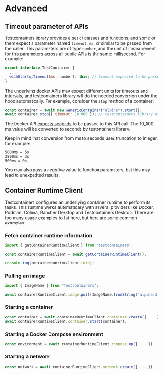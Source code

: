 # Advanced

## Timeout parameter of APIs

Testcontainers library provides a set of classes and functions, and some of them expect a parameter named `timeout`, `ms`, or similar to be passed from the caller. This parameters are of type `number`, and the unit of measurement for this parameters across all public APIs is the same: millisecond. For example:

```js
export interface TestContainer {
  ...
  withStartupTimeout(ms: number): this; // timeout expected to be passed as milliseconds
}
```

The underlying docker APIs may expect different units for timeouts and intervals, and testcontainers library will do the needed conversion under the hood automatically. For example, consider the `stop` method of a container:

```javascript
const container = await new GenericContainer("alpine").start();
await container.stop({ timeout: 10_000 }); // testcontainers library expects the timeout to be passed as milliseconds
```

The Docker API [expects seconds](https://docs.docker.com/reference/api/engine/version/v1.48/#tag/Container/operation/ContainerStop) to be passed to this API call. The 10_000 ms value will be converted to seconds by testontainers library.

Keep in mind that conversion from ms to seconds uses truncation to integer, for example:

```
5000ms = 5s
3800ms = 3s
500ms = 0s
```

You may also pass a *negative* value to function parameters, but this may lead to unexpedted results.

## Container Runtime Client

Testcontainers configures an underlying container runtime to perform its tasks. This runtime works automatically with several providers like Docker, Podman, Colima, Rancher Desktop and Testcontainers Desktop. There are too many usage examples to list here, but here are some common examples:

### Fetch container runtime information

```js
import { getContainerRuntimeClient } from "testcontainers";

const containerRuntimeClient = await getContainerRuntimeClient();

console.log(containerRuntimeClient.info);
```

### Pulling an image

```js
import { ImageName } from "testcontainers";

await containerRuntimeClient.image.pull(ImageName.fromString("alpine:3.12"))
```

### Starting a container

```js
const container = await containerRuntimeClient.container.create({ ... });
await containerRuntimeClient.container.start(container);
```

### Starting a Docker Compose environment

```js
const environment = await containerRuntimeClient.compose.up({ ... })
```

### Starting a network

```js
const network = await containerRuntimeClient.network.create({ ... })
```
